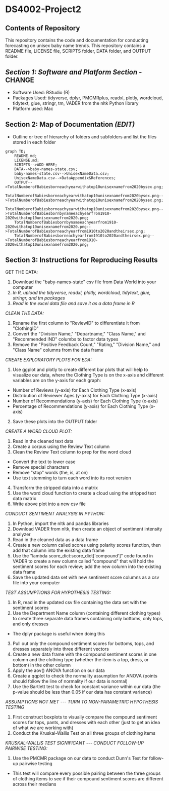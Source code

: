 # DS4002-Project2

## Contents of Repository
This repository contains the code and documentation for conducting forecasting on unisex baby name trends. This repository contains a README file, LICENSE file, SCRIPTS folder, DATA folder, and OUTPUT folder. 

## *Section 1: Software and Platform Section* - CHANGE
- Software Used: RStudio (R)
- Packages Used: tidyverse, dplyr, PMCMRplus, readxl, plotly, wordcloud, tidytext, glue, stringr, tm, VADER from the nltk Python library
- Platform used: Mac

## Section 2: Map of Documentation *(EDIT)*

- Outline or tree of hierarchy of folders and subfolders and list the files stored in each folder
```mermaid
graph TD;
    README.md;
    LICENSE.md;
    SCRIPTS-->ADD-HERE;
    DATA-->baby-names-state.csv;
    baby-names-state.csv-->UnisexNameData.csv;
    UnisexNameData.csv-->DataAppendix&References;
    OUTPUT-->TotalNumberofBabiesborneachyearwithatop10unisexnamefrom2020bysex.png;
    TotalNumberofBabiesborneachyearwithatop10unisexnamefrom2020bysex.png-->TotalNumberofBabiesborneachyearwithatop10unisexnamefrom2020bysex.png;
    TotalNumberofBabiesborneachyearwithatop10unisexnamefrom2020bysex.png-->TotalNumberofBabiesbornbynameeachyearfrom1910-2020withatop10unisexnamefrom2020.png;
    TotalNumberofBabiesbornbynameeachyearfrom1910-2020withatop10unisexnamefrom2020.png-->TotalNumberofBabiesborneachyearfrom1910to2020andtheirsex.png;
    TotalNumberofBabiesborneachyearfrom1910to2020andtheirsex.png-->TotalNumberofBabiesborneachyearfrom1910-2020withatop10unisexnamefrom2020.png;
```

## Section 3: Instructions for Reproducing Results

GET THE DATA:
1. Download the "baby-names-state" csv file from Data World into your computer
2. *In R, upload the tidyverse, readxl, plotly, wordcloud, tidytext, glue, stringr, and tm packages*
3. *Read in the excel data file and save it as a data frame in R*

*CLEAN THE DATA:*
1. Rename the first column to "ReviewID" to differentiate it from "ClothingID"
2. Convert the "Division Name," "Departname," "Class Name," and "Recommended IND" columbs to factor data types
3. Remove the "Positive Feedback Count," "Rating," "Division Name," and "Class Name" columns from the data frame

*CREATE EXPLORATORY PLOTS FOR EDA:*
1. Use ggplot and plotly to create different bar plots that will help to visualize our data, where the Clothing Type is on the x-axis and different variables are on the y-axis for each graph:
  - Number of Reviews (y-axis) for Each Clothing Type (x-axis)
  - Distribution of Reviewer Ages (y-axis) for Each Clothing Type (x-axis)
  - Number of Recommendations (y-axis) for Each Clothing Type (x-axis)
  - Percentage of Recommendations (y-axis) for Each Clothing Type (x-axis)
2. Save these plots into the OUTPUT folder

*CREATE A WORD CLOUD PLOT:*
1. Read in the cleaned text data
2. Create a corpus using the Review Text column
3. Clean the Review Text column to prep for the word cloud
  - Convert the text to lower case
  - Remove special characters
  - Remove "stop" words (the, is, at on)
  - Use text stemming to turn each word into its root version
4. Transform the stripped data into a matrix
5. Use the word cloud function to create a cloud using the stripped text data matrix
6. Write above plot into a new csv file

*CONDUCT SENTIMENT ANALYSIS IN PYTHON:*
1. In Python, import the nltk and pandas libraries
2. Download VADER from nltk, then create an object of sentiment intensity analyzer
3. Read in the cleaned data as a data frame
4. Create a new column called scores using polarity scores function, then add that column into the existing data frame
5. Use the "lambda score_dict:score_dict['compound']" code found in VADER to create a new column called "compound" that will hold the sentiment scores for each review; add the new column into the existing data frame
7. Save the updated data set with new sentiment score columns as a csv file into your computer

*TEST ASSUMPTIONS FOR HYPOTHESIS TESTING:*
1. In R, read in the updated csv file containing the data set with the sentiment scores
2. Use the Department Name column (containing different clothing types) to create three separate data frames containing only bottoms, only tops, and only dresses
  - The dplyr package is useful when doing this
3. Pull out only the compound sentiment scores for bottoms, tops, and dresses separately into three different vectors
4. Create a new data frame with the compound sentiment scores in one column and the clothing type (whether the item is a top, dress, or bottom) in the other column
5. Apply the aov() ANOVA function on our data
6. Create a qqplot to check the normality assumption for ANOVA (points should follow the line of normality if our data is normal)
7. Use the Bartlett test to check for constant variance within our data (the p-value should be less than 0.05 if our data has constant variance)

*ASSUMPTIONS NOT MET --- TURN TO NON-PARAMETRIC HYPOTHESIS TESTING*
1. First construct boxplots to visually compare the compound sentiment scores for tops, pants, and dresses with each other (just to get an idea of what we are working with)
2. Conduct the Kruskal-Wallis Test on all three groups of clothing items

*KRUSKAL-WALLIS TEST SIGNIFICANT --- CONDUCT FOLLOW-UP PAIRWISE TESTING:*
1. Use the PMCMR package on our data to conduct Dunn's Test for follow-up pairwise testing
  - This test will compare every possible pairing between the three groups of clothing items to see if their compound sentiment scores are different across their medians


